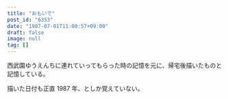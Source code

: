 ```yaml
---
title: "おもいで"
post_id: "6353"
date: "1987-07-01T11:00:57+09:00"
draft: false
image: null
tag: []
---
```



西武園ゆうえんちに連れていってもらった時の記憶を元に、帰宅後描いたものと記憶している。

描いた日付も正直 1987 年、としか覚えていない。
